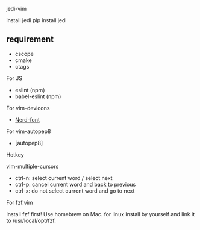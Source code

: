 jedi-vim

install jedi
pip install jedi

requirement
-----------

- cscope
- cmake
- ctags

For JS
- eslint (npm)
- babel-eslint (npm)

For vim-devicons
- [Nerd-font](https://github.com/ryanoasis/nerd-fonts)

For vim-autopep8
- [autopep8]

Hotkey

vim-multiple-cursors

- ctrl-n: select current word / select next
- ctrl-p: cancel current word and back to previous
- ctrl-x: do not select current word and go to next

For fzf.vim

Install fzf first! Use homebrew on Mac. for linux install by yourself and link it to /usr/local/opt/fzf.
